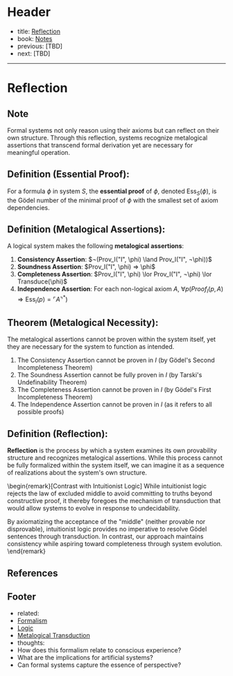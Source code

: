 # Header

- title: [Reflection](reflection.md)
- book: [Notes](../.notes.md)
- previous: [TBD]
- next: [TBD]
---

# Reflection

## Note

Formal systems not only reason using their axioms but can reflect on their own structure. Through this reflection, systems recognize metalogical assertions that transcend formal derivation yet are necessary for meaningful operation.

## **Definition (Essential Proof):**

For a formula $\phi$ in system $S$, the **essential proof** of $\phi$, denoted $\text{Ess}_S(\phi)$, is the Gödel number of the minimal proof of $\phi$ with the smallest set of axiom dependencies.

## **Definition (Metalogical Assertions):**

A logical system makes the following **metalogical assertions**:

 1. **Consistency Assertion**: $¬(Prov_I("I", \phi) \land Prov_I("I", ¬\phi))$
 2. **Soundness Assertion**: $Prov_I("I", \phi) ⇒ \phi$
 3. **Completeness Assertion**: $Prov_I("I", \phi) \lor Prov_I("I", ¬\phi) \lor Transduce(\phi)$
 4. **Independence Assertion**: For each non-logical axiom $A$, $∀ p (Proof_I(p, A) ⇒ \text{Ess}_I(p) = ⌜ A ⌝^*)$

## **Theorem (Metalogical Necessity):**

The metalogical assertions cannot be proven within the system itself, yet they are necessary for the system to function as intended.

 1. The Consistency Assertion cannot be proven in $I$ (by Gödel's Second Incompleteness Theorem)
 2. The Soundness Assertion cannot be fully proven in $I$ (by Tarski's Undefinability Theorem)
 3. The Completeness Assertion cannot be proven in $I$ (by Gödel's First Incompleteness Theorem)
 4. The Independence Assertion cannot be proven in $I$ (as it refers to all possible proofs)

## **Definition (Reflection):**

**Reflection** is the process by which a system examines its own provability structure and recognizes metalogical assertions. While this process cannot be fully formalized within the system itself, we can imagine it as a sequence of realizations about the system's own structure.

\begin{remark}[Contrast with Intuitionist Logic]
While intuitionist logic rejects the law of excluded middle to avoid committing to truths beyond constructive proof, it thereby foregoes the mechanism of transduction that would allow systems to evolve in response to undecidability.

By axiomatizing the acceptance of the "middle" (neither provable nor disprovable), intuitionist logic provides no imperative to resolve Gödel sentences through transduction. In contrast, our approach maintains consistency while aspiring toward completeness through system evolution.
\end{remark}

## References

[^Godel1931]: Gödel, K.: On Formally Undecidable Propositions of Principia Mathematica and Related Systems I [Über formal unentscheidbare Sätze der Principia Mathematica und verwandter Systeme I]. *Monatshefte für Mathematik und Physik* **38**, 173--198 (1931)

[^Tarski1936]: Tarski, A.: The Concept of Truth in Formalized Languages. *Studia Philosophica* **1**, 261--405 (1936)

[^Kleene1952]: Kleene, S.C.: Introduction to Metamathematics. North-Holland, Amsterdam (1952)

## Footer

- related:
- [Formalism](../../dictionary/formal-logic.md)
- [Logic](../../dictionary/logic.md)
- [Metalogical Transduction](../../dictionary/metalogical-transduction.md)
- thoughts:
- How does this formalism relate to conscious experience?
- What are the implications for artificial systems?
- Can formal systems capture the essence of perspective?
